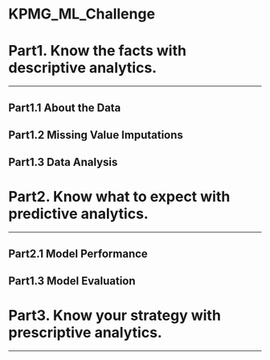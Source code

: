 # KPMG_ML_Challenge

# Part1. Know the facts with descriptive analytics.
---

## Part1.1 About the Data


## Part1.2 Missing Value Imputations


## Part1.3 Data Analysis

# Part2. Know what to expect with predictive analytics.
---



## Part2.1 Model Performance
## Part1.3 Model Evaluation

# Part3. Know your strategy with prescriptive analytics.
---
